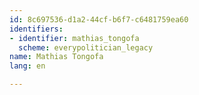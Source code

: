 ```yaml
---
id: 8c697536-d1a2-44cf-b6f7-c6481759ea60
identifiers:
- identifier: mathias_tongofa
  scheme: everypolitician_legacy
name: Mathias Tongofa
lang: en

---
```

